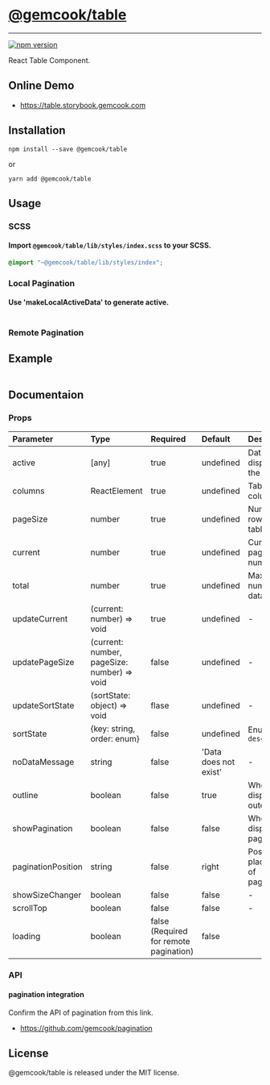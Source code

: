 # [@gemcook/table](https://table.storybook.gemcook.com)

---

[![npm version](https://badge.fury.io/js/%40gemcook%2Ftable.svg)](https://badge.fury.io/js/%40gemcook%2Ftable)

React Table Component.

## Online Demo

* https://table.storybook.gemcook.com

## Installation

```shell
npm install --save @gemcook/table
```

or

```shell
yarn add @gemcook/table
```

## Usage

### SCSS

#### Import `@gemcook/table/lib/styles/index.scss` to your SCSS.

```scss
@import "~@gemcook/table/lib/styles/index";
```

### Local Pagination

#### Use 'makeLocalActiveData' to generate active.

```js
```

### Remote Pagination

## Example

```jsx
```

## Documentaion

### Props

| **Parameter**      | **Type**                                    | **Required** | **Default**           | **Description**    |
| :----------------- | :------------------------------------------ | :----------- | :-------------------- | :----------------- |
| active         | [any]                                       | true         | undefined             |       Data displayed in the table           |
| columns            | ReactElement                                | true         | undefined             | Table columns                 |
| pageSize           | number                                      | true         | undefined             | Number of rows in table                 |
| current            | number                                      | true         | undefined             | Current page number                 |
| total              | number                                      | true         | undefined             | Maximum number of data                 |
| updateCurrent      | (current: number) => void                   | true         | undefined             | \-                 |
| updatePageSize     | (current: number, pageSize: number) => void | false        | undefined             | \-                 |
| updateSortState    | (sortState: object) => void                 | flase        | undefined             | \-                 |
| sortState          | {key: string, order: enum}                  | false        | undefined             | Enum: `asc` `desc` |
| noDataMessage      | string                                      | false        | 'Data does not exist' | \-                 |
| outline            | boolean                                     | false        | true                  | Whether to display the outer frame                 |
| showPagination     | boolean                                     | false        | false                 | Whether to display pagination-                 |
| paginationPosition | string                                      | false        | right                 | Position of placement of pagination                 |
| showSizeChanger    | boolean                                     | false        | false                 | \-                 |
| scrollTop          | boolean                                     | false        | false                 | \-                 |
| loading          | boolean                                     | false (Required for remote pagination)        | false                  |                  |

### API

#### pagination integration

Confirm the API of pagination from this link.

* https://github.com/gemcook/pagination

## License

@gemcook/table is released under the MIT license.
